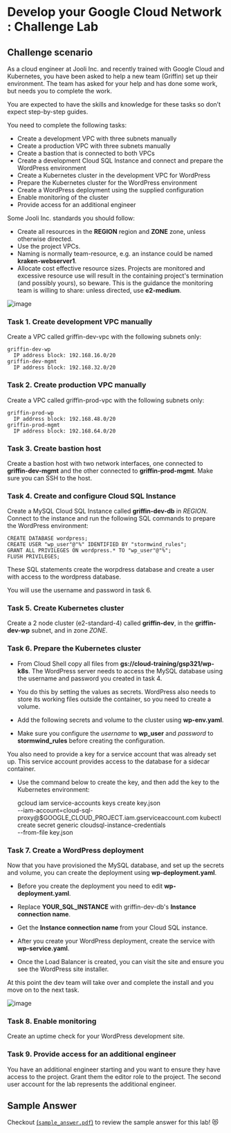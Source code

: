 # Develop your Google Cloud Network : Challenge Lab

## Challenge scenario
As a cloud engineer at Jooli Inc. and recently trained with Google Cloud and Kubernetes, you have been asked to help a new team (Griffin) set up their environment. The team has asked for your help and has done some work, but needs you to complete the work.

You are expected to have the skills and knowledge for these tasks so don’t expect step-by-step guides.

You need to complete the following tasks:

  * Create a development VPC with three subnets manually
  * Create a production VPC with three subnets manually
  * Create a bastion that is connected to both VPCs
  * Create a development Cloud SQL Instance and connect and prepare the WordPress environment
  * Create a Kubernetes cluster in the development VPC for WordPress
  * Prepare the Kubernetes cluster for the WordPress environment
  * Create a WordPress deployment using the supplied configuration
  * Enable monitoring of the cluster
  * Provide access for an additional engineer
  
Some Jooli Inc. standards you should follow:

  * Create all resources in the **REGION** region and **ZONE** zone, unless otherwise directed.
  * Use the project VPCs.
  * Naming is normally team-resource, e.g. an instance could be named **kraken-webserver1**.
  * Allocate cost effective resource sizes. Projects are monitored and excessive resource use will result in the containing project's termination (and possibly yours), so beware. This is the guidance the monitoring team is willing to share: unless directed, use **e2-medium**.

![image](https://github.com/user-attachments/assets/9df05bbb-3dca-40b7-a1d3-35854e38e7ac)

### Task 1. Create development VPC manually
Create a VPC called griffin-dev-vpc with the following subnets only:
  
    griffin-dev-wp
      IP address block: 192.168.16.0/20
    griffin-dev-mgmt
      IP address block: 192.168.32.0/20
  
### Task 2. Create production VPC manually
Create a VPC called griffin-prod-vpc with the following subnets only:
    
    griffin-prod-wp
      IP address block: 192.168.48.0/20
    griffin-prod-mgmt
      IP address block: 192.168.64.0/20

### Task 3. Create bastion host
Create a bastion host with two network interfaces, one connected to **griffin-dev-mgmt** and the other connected to **griffin-prod-mgmt**. Make sure you can SSH to the host. 

### Task 4. Create and configure Cloud SQL Instance
Create a MySQL Cloud SQL Instance called **griffin-dev-db** in *REGION*.
Connect to the instance and run the following SQL commands to prepare the WordPress environment:
  
    CREATE DATABASE wordpress;
    CREATE USER "wp_user"@"%" IDENTIFIED BY "stormwind_rules";
    GRANT ALL PRIVILEGES ON wordpress.* TO "wp_user"@"%";
    FLUSH PRIVILEGES;

These SQL statements create the worpdress database and create a user with access to the wordpress database.

You will use the username and password in task 6.

### Task 5. Create Kubernetes cluster
Create a 2 node cluster (e2-standard-4) called **griffin-dev**, in the **griffin-dev-wp** subnet, and in zone *ZONE*.

### Task 6. Prepare the Kubernetes cluster
 * From Cloud Shell copy all files from **gs://cloud-training/gsp321/wp-k8s**.
The WordPress server needs to access the MySQL database using the username and password you created in task 4.

 * You do this by setting the values as secrets. WordPress also needs to store its working files outside the container, so you need to create a volume.

 * Add the following secrets and volume to the cluster using **wp-env.yaml**.

 * Make sure you configure the *username* to **wp_user** and *password* to **stormwind_rules** before creating the configuration.

You also need to provide a key for a service account that was already set up. This service account provides access to the database for a sidecar container.

 * Use the command below to create the key, and then add the key to the Kubernetes environment:
  
      gcloud iam service-accounts keys create key.json \
          --iam-account=cloud-sql-proxy@$GOOGLE_CLOUD_PROJECT.iam.gserviceaccount.com
      kubectl create secret generic cloudsql-instance-credentials \
          --from-file key.json


### Task 7. Create a WordPress deployment
Now that you have provisioned the MySQL database, and set up the secrets and volume, you can create the deployment using **wp-deployment.yaml**.

 * Before you create the deployment you need to edit **wp-deployment.yaml**.

 * Replace **YOUR_SQL_INSTANCE** with griffin-dev-db's **Instance connection name**.

 * Get the **Instance connection name** from your Cloud SQL instance.

 * After you create your WordPress deployment, create the service with **wp-service.yaml**.

 * Once the Load Balancer is created, you can visit the site and ensure you see the WordPress site installer.

At this point the dev team will take over and complete the install and you move on to the next task.

![image](https://github.com/user-attachments/assets/1829d478-55ff-4456-86c7-505448be1fb8)


### Task 8. Enable monitoring
Create an uptime check for your WordPress development site.

### Task 9. Provide access for an additional engineer
You have an additional engineer starting and you want to ensure they have access to the project. Grant them the editor role to the project.
The second user account for the lab represents the additional engineer.

## Sample Answer
Checkout  [(`sample_answer.pdf`)](sample_answer.pdf) to review the sample answer for this lab! :heart_eyes_cat:

